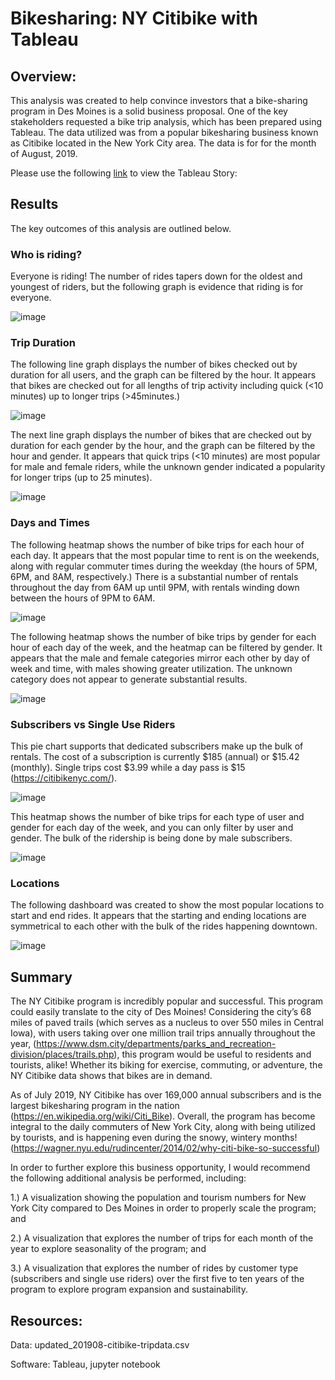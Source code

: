 # Bikesharing:  NY Citibike with Tableau
## Overview:
This analysis was created to help convince investors that a bike-sharing program in Des Moines is a solid business proposal. One of the key stakeholders requested a bike trip analysis, which has been prepared using Tableau.  The data utilized was from a popular bikesharing business known as Citibike located in the New York City area.  The data is for for the month of August, 2019. 

Please use the following [link](https://public.tableau.com/views/Citibike_Challenge_16581173552890/Story1?:language=en-US&:display_count=n&:origin=viz_share_link) to view the Tableau Story: 


## Results
The key outcomes of this analysis are outlined below.  

### Who is riding?
Everyone is riding!  The number of rides tapers down for the oldest and youngest of riders, but the following graph is evidence that riding is for everyone.

![image](https://user-images.githubusercontent.com/102322707/179822273-7e79bbfa-1cc2-4130-a832-30b7b2b007cf.png)

### Trip Duration

The following line graph displays the number of bikes checked out by duration for all users, and the graph can be filtered by the hour.  It appears that bikes are checked out for all lengths of trip activity including quick (<10 minutes) up to longer trips (>45minutes.)

![image](https://user-images.githubusercontent.com/102322707/179815100-8c6c3b37-4ee2-4a19-a852-a1d4185e0ce9.png)

The next line graph displays the number of bikes that are checked out by duration for each gender by the hour, and the graph can be filtered by the hour and gender.  It appears that quick trips (<10 minutes) are most popular for male and female riders, while the unknown gender indicated a popularity for longer trips (up to 25 minutes).

![image](https://user-images.githubusercontent.com/102322707/179815193-66a9be8b-354e-48bf-99dd-2baa8b5d23c2.png)

### Days and Times

The following heatmap shows the number of bike trips for each hour of each day. It appears that the most popular time to rent is on the weekends, along with regular commuter times during the weekday (the hours of 5PM, 6PM, and 8AM, respectively.) There is a substantial number of rentals throughout the day from 6AM up until 9PM, with rentals winding down between the hours of 9PM to 6AM.

![image](https://user-images.githubusercontent.com/102322707/179815385-99bea8e6-e3dd-4ddc-94dd-7da5b3f81e77.png)


The following heatmap shows the number of bike trips by gender for each hour of each day of the week, and the heatmap can be filtered by gender.  It appears that the male and female categories mirror each other by day of week and time, with males showing greater utilization.  The unknown category does not appear to generate substantial results.

![image](https://user-images.githubusercontent.com/102322707/179815766-d7166232-081d-4b1f-bb0a-b33316ecc2ee.png)

### Subscribers vs Single Use Riders
This pie chart supports that dedicated subscribers make up the bulk of rentals.  The cost of a subscription is currently $185 (annual) or $15.42 (monthly). Single trips cost $3.99 while a day pass is $15 (https://citibikenyc.com/).  

![image](https://user-images.githubusercontent.com/102322707/179844046-52c99c1d-c913-4a0b-8e60-d9e5ffb39c7b.png)


This heatmap shows the number of bike trips for each type of user and gender for each day of the week, and you can only filter by user and gender.  The bulk of the ridership is being done by male subscribers.

![image](https://user-images.githubusercontent.com/102322707/179815911-94758978-2318-404d-b705-9240538377ab.png)

### Locations
The following dashboard was created to show the most popular locations to start and end rides.  It appears that the starting and ending locations are symmetrical to each other with the bulk of the rides happening downtown. 

![image](https://user-images.githubusercontent.com/102322707/179816028-a02b62bb-51df-4045-8b3b-5d1d445ddfee.png)

## Summary
The NY Citibike program is incredibly popular and successful.  This program could easily translate to the city of Des Moines!  Considering the city’s 68 miles of paved trails (which serves as a nucleus to over 550 miles in Central Iowa), with users taking over one million trail trips annually throughout the year, (https://www.dsm.city/departments/parks_and_recreation-division/places/trails.php), this program would be useful to residents and tourists, alike!  Whether its biking for exercise, commuting, or adventure, the NY Citibike data shows that bikes are in demand. 

As of July 2019, NY Citibike has over 169,000 annual subscribers and is the largest bikesharing program in the nation (https://en.wikipedia.org/wiki/Citi_Bike).  Overall, the program has become integral to the daily commuters of New York City, along with being utilized by tourists, and is happening even during the snowy, wintery months! (https://wagner.nyu.edu/rudincenter/2014/02/why-citi-bike-so-successful)

In order to further explore this business opportunity, I would recommend the following additional analysis be performed, including:

1.) A visualization showing the population and tourism numbers for New York City compared to Des Moines in order to properly scale the program; and

2.) A visualization that explores the number of trips for each month of the year to explore seasonality of the program; and 

3.) A visualization that explores the number of rides by customer type (subscribers and single use riders) over the first five to ten years of the program to explore program expansion and sustainability. 

## Resources:
Data:  updated_201908-citibike-tripdata.csv

Software: Tableau, jupyter notebook


